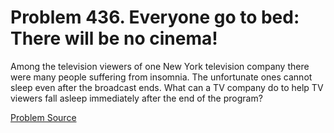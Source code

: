 # Problem 436. Everyone go to bed: There will be no cinema!

Among the television viewers of one New York television company there were many people suffering from insomnia. The unfortunate ones cannot sleep even after the broadcast ends. What can a TV company do to help TV viewers fall asleep immediately after the end of the program?

[Problem Source](https://www.trizland.ru/tasks/1355/)